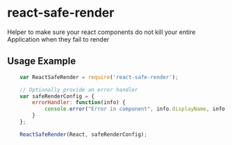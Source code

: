 # react-safe-render
Helper to make sure your react components do not kill your entire Application when they fail to render

## Usage Example

```javascript
	var ReactSafeRender = require('react-safe-render');

	// Optionally provide an error handler
	var safeRenderConfig = {
		errorHandler: function(info) {
			console.error("Error in component", info.displayName, info.error);
		}
	};

	ReactSafeRender(React, safeRenderConfig);
```

